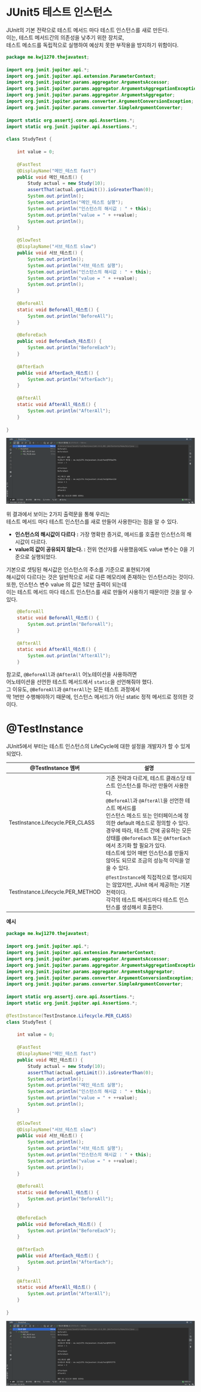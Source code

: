 # JUnit5 테스트 인스턴스
       
JUnit의 기본 전략으로 테스트 메서드 마다 테스트 인스턴스를 새로 만든다.          
이는, 테스트 메서드간의 의존성을 낮추기 위한 장치로,          
테스트 메소드를 독립적으로 실행하여 예상치 못한 부작용을 방지하기 위함이다.       

```java
package me.kwj1270.thejavatest;

import org.junit.jupiter.api.*;
import org.junit.jupiter.api.extension.ParameterContext;
import org.junit.jupiter.params.aggregator.ArgumentsAccessor;
import org.junit.jupiter.params.aggregator.ArgumentsAggregationException;
import org.junit.jupiter.params.aggregator.ArgumentsAggregator;
import org.junit.jupiter.params.converter.ArgumentConversionException;
import org.junit.jupiter.params.converter.SimpleArgumentConverter;

import static org.assertj.core.api.Assertions.*;
import static org.junit.jupiter.api.Assertions.*;

class StudyTest {

    int value = 0;

    @FastTest
    @DisplayName("메인_테스트 fast")
    public void 메인_테스트() {
        Study actual = new Study(10);
        assertThat(actual.getLimit()).isGreaterThan(0);
        System.out.println();
        System.out.println("메인_테스트 실행");
        System.out.println("인스턴스의 해시값 : " + this);
        System.out.println("value = " + ++value);
        System.out.println();
    }

    @SlowTest
    @DisplayName("서브_테스트 slow")
    public void 서브_테스트() {
        System.out.println();
        System.out.println("서브_테스트 실행");
        System.out.println("인스턴스의 해시값 : " + this);
        System.out.println("value = " + ++value);
        System.out.println();
    }

    @BeforeAll
    static void BeforeAll_테스트() {
        System.out.println("BeforeAll");
    }

    @BeforeEach
    public void BeforeEach_테스트() {
        System.out.println("BeforeEach");
    }

    @AfterEach
    public void AfterEach_테스트() {
        System.out.println("AfterEach");
    }

    @AfterAll
    static void AfterAll_테스트() {
        System.out.println("AfterAll");
    }

}
```
![JUnitTestInstanceDefaultStrategy.png](./image/JUnitTestInstanceDefaultStrategy.png)     
             
위 결과에서 보이는 2가지 출력문을 통해 우리는      
테스트 메서드 마다 테스트 인스턴스를 새로 만들어 사용한다는 점을 알 수 있다.      
        
* **인스턴스의 해시값이 다르다 :** 가장 명확한 증거로, 메서드를 호출한 인스턴스의 해시값이 다르다.            
* **value의 값이 공유되지 않는다. :** 전위 연산자를 사용했음에도 value 변수는 0을 기준으로 실행되었다.      
             
기본으로 셋팅된 해시값은 인스턴스의 주소를 기준으로 표현되기에        
해시값이 다르다는 것은 일반적으로 서로 다른 메모리에 존재하는 인스턴스라는 것이다.      
또한, 인스턴스 변수 value 의 값은 1로만 출력이 되는데                
이는 테스트 메서드 마다 테스트 인스턴스를 새로 만들어 사용하기 때문이란 것을 알 수 있다.              

```java
    @BeforeAll
    static void BeforeAll_테스트() {
        System.out.println("BeforeAll");
    }

    @AfterAll
    static void AfterAll_테스트() {
        System.out.println("AfterAll");
    }
```
참고로, `@BeforeAll`과 `@AfterAll` 어노테이션을 사용하려면              
어노테이션을 선언한 테스트 메서드에서 `static`을 선언해줘야 했다.             
그 이유도, `@BeforeAll`과 `@AfterAll`는 모든 테스트 과정에서       
딱 1번만 수행해야하기 때문에, 인스턴스 메서드가 아닌 static 정적 메서드로 정의한 것이다.    

# @TestInstance   
             
JUnit5에서 부터는 테스트 인스턴스의 LifeCycle에 대한 설정을 개발자가 할 수 있게 되었다.           

|@TestInstance 멤버|설명|
|-----------------|---|
|TestInstance.Lifecycle.PER_CLASS|기존 전략과 다르게, 테스트 클래스당 테스트 인스턴스를 하나만 만들어 사용한다.<br>`@BeforeAll`과 `@AfterAll`을 선언한 테스트 메서드를<br>인스턴스 메소드 또는 인터페이스에 정의한 default 메소드로 정의할 수 있다.<br>경우에 따라, 테스트 간에 공유하는 모든 상태를 `@BeforeEach` 또는 `@AfterEach`에서 초기화 할 필요가 있다.<br>테스트에 있어 매번 인스턴스를 만들지 않아도 되므로 조금의 성능적 이익을 얻을 수 있다.|   
|TestInstance.Lifecycle.PER_METHOD|`@TestInstance`에 직접적으로 명시되지는 않았지만, JUnit 에서 제공하는 기본 전력이다.<br> 각각의 테스트 메서드마다 테스트 인스턴스를 생성해서 호출한다.|  
    
      
**예시**  
```java
package me.kwj1270.thejavatest;

import org.junit.jupiter.api.*;
import org.junit.jupiter.api.extension.ParameterContext;
import org.junit.jupiter.params.aggregator.ArgumentsAccessor;
import org.junit.jupiter.params.aggregator.ArgumentsAggregationException;
import org.junit.jupiter.params.aggregator.ArgumentsAggregator;
import org.junit.jupiter.params.converter.ArgumentConversionException;
import org.junit.jupiter.params.converter.SimpleArgumentConverter;

import static org.assertj.core.api.Assertions.*;
import static org.junit.jupiter.api.Assertions.*;

@TestInstance(TestInstance.Lifecycle.PER_CLASS)
class StudyTest {

    int value = 0;

    @FastTest
    @DisplayName("메인_테스트 fast")
    public void 메인_테스트() {
        Study actual = new Study(10);
        assertThat(actual.getLimit()).isGreaterThan(0);
        System.out.println();
        System.out.println("메인_테스트 실행");
        System.out.println("인스턴스의 해시값 : " + this);
        System.out.println("value = " + ++value);
        System.out.println();
    }

    @SlowTest
    @DisplayName("서브_테스트 slow")
    public void 서브_테스트() {
        System.out.println();
        System.out.println("서브_테스트 실행");
        System.out.println("인스턴스의 해시값 : " + this);
        System.out.println("value = " + ++value);
        System.out.println();
    }

    @BeforeAll
    static void BeforeAll_테스트() {
        System.out.println("BeforeAll");
    }

    @BeforeEach
    public void BeforeEach_테스트() {
        System.out.println("BeforeEach");
    }

    @AfterEach
    public void AfterEach_테스트() {
        System.out.println("AfterEach");
    }

    @AfterAll
    static void AfterAll_테스트() {
        System.out.println("AfterAll");
    }

}
```     
   
![JUnitTestInstanceClassStrategy.png](./image/JUnitTestInstanceClassStrategy.png)      

